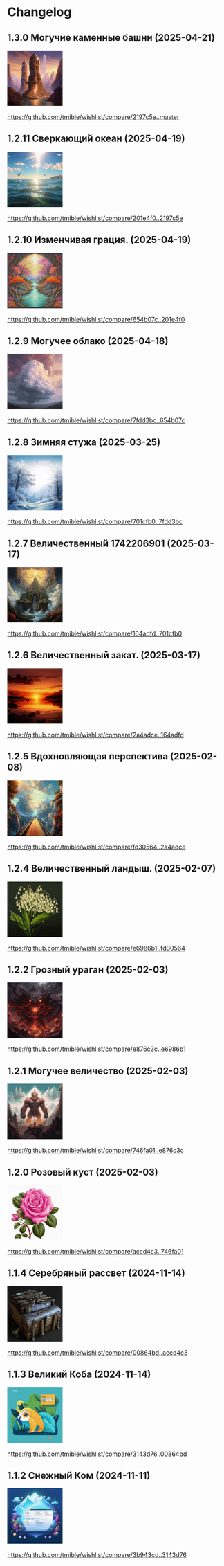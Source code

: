 # Changelog

## 1.3.0 Могучие каменные башни (2025-04-21)
<img width="128" height="128" src="release-images/1.3.0.png"/>

https://github.com/tmible/wishlist/compare/2197c5e..master


## 1.2.11 Сверкающий океан (2025-04-19)
<img width="128" height="128" src="release-images/1.2.11.png"/>

https://github.com/tmible/wishlist/compare/201e4f0..2197c5e


## 1.2.10 Изменчивая грация. (2025-04-19)
<img width="128" height="128" src="release-images/1.2.10.png"/>

https://github.com/tmible/wishlist/compare/654b07c..201e4f0


## 1.2.9 Могучее облако (2025-04-18)
<img width="128" height="128" src="release-images/1.2.9.png"/>

https://github.com/tmible/wishlist/compare/7fdd3bc..654b07c


## 1.2.8 Зимняя стужа (2025-03-25)
<img width="128" height="128" src="release-images/1.2.8.png"/>

https://github.com/tmible/wishlist/compare/701cfb0..7fdd3bc


## 1.2.7 Величественный 1742206901 (2025-03-17)
<img width="128" height="128" src="release-images/1.2.7.png"/>

https://github.com/tmible/wishlist/compare/164adfd..701cfb0


## 1.2.6 Величественный закат. (2025-03-17)
<img width="128" height="128" src="release-images/1.2.6.png"/>

https://github.com/tmible/wishlist/compare/2a4adce..164adfd


## 1.2.5 Вдохновляющая перспектива (2025-02-08)
<img width="128" height="128" src="release-images/1.2.5.png"/>

https://github.com/tmible/wishlist/compare/fd30564..2a4adce


## 1.2.4 Величественный ландыш. (2025-02-07)
<img width="128" height="128" src="release-images/1.2.4.png"/>

https://github.com/tmible/wishlist/compare/e6986b1..fd30564


## 1.2.2 Грозный ураган (2025-02-03)
<img width="128" height="128" src="release-images/1.2.2.png"/>

https://github.com/tmible/wishlist/compare/e876c3c..e6986b1


## 1.2.1 Могучее величество (2025-02-03)
<img width="128" height="128" src="release-images/1.2.1.png"/>

https://github.com/tmible/wishlist/compare/746fa01..e876c3c


## 1.2.0 Розовый куст (2025-02-03)
<img width="128" height="128" src="release-images/1.2.0.png"/>

https://github.com/tmible/wishlist/compare/accd4c3..746fa01


## 1.1.4 Серебряный рассвет (2024-11-14)
<img width="128" height="128" src="release-images/1.1.4.png"/>

https://github.com/tmible/wishlist/compare/00864bd..accd4c3


## 1.1.3 Великий Коба (2024-11-14)
<img width="128" height="128" src="release-images/1.1.3.png"/>

https://github.com/tmible/wishlist/compare/3143d76..00864bd


## 1.1.2 Снежный Ком (2024-11-11)
<img width="128" height="128" src="release-images/1.1.2.png"/>

https://github.com/tmible/wishlist/compare/3b943cd..3143d76
